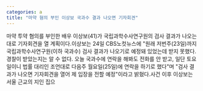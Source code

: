 ```yaml
---
categories: a
title: "마약 혐의 부인 이상보 국과수 결과 나오면 기자회견"
---
```

마약 투약 혐의를 부인한 배우 이상보(41)가 국립과학수사연구원의 검사 결과가 나오는 대로 기자회견을 열 계획이다.이상보는 24일 CBS노컷뉴스에 "원래 저번주(23일)까지 국립과학수사연구원(이하 국과수) 검사 결과가 나오기로 예정돼 있었는데 받지 못했다. 경찰이 받았는지는 알 수 없다. 오늘 국과수에 연락을 해봐도 전화를 안 받고, 일단 토요일이니 법률 대리인 조언대로 다음주 월요일(25일)에 연락을 하기로 했다"며 "검사 결과가 나오면 기자회견을 열어 제 입장을 전할 예정"이라고 밝혔다.사건 이후 이상보는 서울 근교의 지인 집으